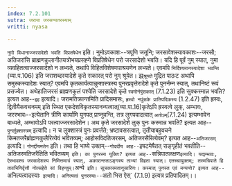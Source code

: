 ```yaml
---
index: 7.2.101
sutra: जराया जरसन्यतरस्याम्
vritti: nyasa

---
```

`नुमो विधानाज्जरसदेशो भवति विप्रतषेधेन` इति। नुमोऽवकाशः--त्रपूणि जतूनि; जरसावेशस्यावकाशः--जरसौ; अतिजरांसि ब्राह्मणकुलानीतयत्रोभयप्रसह्गे विप्रतिषेधेन परो जरसादेशो भवति। यदि हि पूर्वं नुम् स्यात्, नुमा व्यवहितत्वाज्जरसादेशो न लभ्यते, तथापि विहितविशेषणपाश्रयणेन लभ्यते। एवमपि `निर्दिश्यमानस्यादेशा भवन्ति` (व्या.प.106) इति जराशब्दस्यादेशे कृते सकारत् परो नुम् श्रूयेत। झ्र्`श्रूयते` मुद्रित पाठःट अथापि समुस्कस्यादेशः स्यात्? एवमपि कृतकार्यत्वान्नुम्शास्त्रस्य पुनरप्रवृत्तेरादेशे कृते पुनर्नम्न स्यात्, तथानिष्टं रूपं प्रसज्येत।
अथेहातिजरसं ब्राह्मणकुलं पश्येति जरसादेशे कृते `स्वमोर्नपुंसकात्` (7.1.23) इति सुक्कस्मान्न भवति? इत्यत आह--`इह` इत्यादि। जरामतिक्रान्तमिति प्रादिसमासः, `ह्रस्वो नपुंसके प्रातिपदिकस्य` (1.2.47) इति ह्रस्वः, द्वितीयैकवचनमम् इति स्थित एकदेशविकृतस्यानन्यत्वात्(व्या.पा.16)कृतेऽपि ह्रस्वत्वे लुक्, अम्भावः, जरस्भावः--इत्येतानि त्रीणि कार्यामि युगपत् प्राप्नुवन्ति, तत्र लुगपवादत्वात् `अतोऽम्`(7.1.24) इत्यम्भावेन बाध्यते, अम्भावोऽपि परत्वाज्जरसादेशेन। अथ कृते जरसादेशे लुक् पुनः कस्मान्न भवति? इत्यत आह--`पुनर्लुक्शास्त्रम्` इत्यादि। न च लुक्शास्त्रं पुनः प्रवर्त्तते; भ्रष्टावसरत्वात्, तृतीयाबहुवचने किमतजरैर्ब्राह्मणकुलैरित्येवं भवितव्यम्; आहोसविदतिजरसम्, अतिजरसैरित्येवम्? इत्यत आह--`अतिजरसम्` इत्यादि। `गोनर्द्दीयमतेन` इति। तथा हि भाष्ये उक्तम्--`गोदर्दीय आह--`इषटमेषैतत् सङ्गृहीतं भवतीति--अतिजरमतिजरैतिति भवितव्यम्` इति। का पुनरस्य युक्तिः? इत्यत आह--`सन्निपातलक्षण` इत्यादि। यद्यम्भावः, ऐस्भावश्च जरसादेशस्य निमित्तमात्रं स्यात्, अकारान्तताऽङ्गस्य ताभ्यां विहता स्यात्। एतच्चायुक्तम्; तस्मन्निपाते हि तावभिनिर्वृत्तौ नोत्सहेते सां विहन्तुम्।
`अन्ये` इति। सूत्रकारमतानुसारिणः। कस्मात् पुनस्त एवं मन्यन्ते? इत्यत आह--`अनित्यत्वादस्याः` इत्यादि। अनित्यत्वं पुनरस्याः--`अतो भिस ऐस्` (7.1.9) इत्यत्र प्रतिपादितम्।।